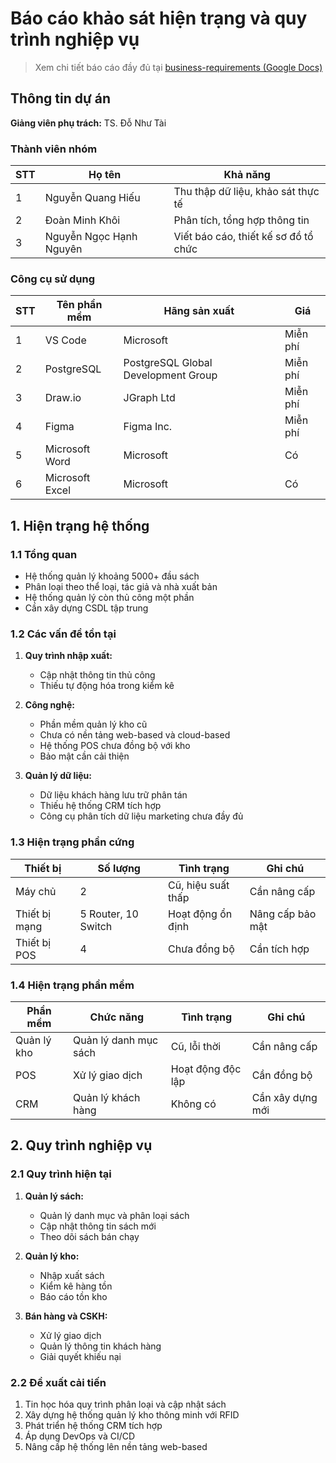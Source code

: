 # Báo cáo khảo sát hiện trạng và quy trình nghiệp vụ

> Xem chi tiết báo cáo đầy đủ tại [business-requirements (Google Docs)](https://docs.google.com/document/d/12U_EiiYgK2G9FnqtHHnawJDF1Lto5R2v/edit)

## Thông tin dự án
**Giảng viên phụ trách:** TS. Đỗ Như Tài

### Thành viên nhóm
| STT | Họ tên | Khả năng |
|-----|---------|----------|
| 1 | Nguyễn Quang Hiếu | Thu thập dữ liệu, khảo sát thực tế |
| 2 | Đoàn Minh Khôi | Phân tích, tổng hợp thông tin |
| 3 | Nguyễn Ngọc Hạnh Nguyên | Viết báo cáo, thiết kế sơ đồ tổ chức |

### Công cụ sử dụng
| STT | Tên phần mềm | Hãng sản xuất | Giá |
|-----|--------------|---------------|-----|
| 1 | VS Code | Microsoft | Miễn phí |
| 2 | PostgreSQL | PostgreSQL Global Development Group | Miễn phí |
| 3 | Draw.io | JGraph Ltd | Miễn phí |
| 4 | Figma | Figma Inc. | Miễn phí |
| 5 | Microsoft Word | Microsoft | Có |
| 6 | Microsoft Excel | Microsoft | Có |

## 1. Hiện trạng hệ thống

### 1.1 Tổng quan
- Hệ thống quản lý khoảng 5000+ đầu sách
- Phân loại theo thể loại, tác giả và nhà xuất bản
- Hệ thống quản lý còn thủ công một phần
- Cần xây dựng CSDL tập trung

### 1.2 Các vấn đề tồn tại
1. **Quy trình nhập xuất:**
   - Cập nhật thông tin thủ công
   - Thiếu tự động hóa trong kiểm kê

2. **Công nghệ:**
   - Phần mềm quản lý kho cũ
   - Chưa có nền tảng web-based và cloud-based
   - Hệ thống POS chưa đồng bộ với kho
   - Bảo mật cần cải thiện

3. **Quản lý dữ liệu:**
   - Dữ liệu khách hàng lưu trữ phân tán
   - Thiếu hệ thống CRM tích hợp
   - Công cụ phân tích dữ liệu marketing chưa đầy đủ

### 1.3 Hiện trạng phần cứng
| Thiết bị | Số lượng | Tình trạng | Ghi chú |
|----------|-----------|------------|----------|
| Máy chủ | 2 | Cũ, hiệu suất thấp | Cần nâng cấp |
| Thiết bị mạng | 5 Router, 10 Switch | Hoạt động ổn định | Nâng cấp bảo mật |
| Thiết bị POS | 4 | Chưa đồng bộ | Cần tích hợp |

### 1.4 Hiện trạng phần mềm
| Phần mềm | Chức năng | Tình trạng | Ghi chú |
|----------|-----------|------------|----------|
| Quản lý kho | Quản lý danh mục sách | Cũ, lỗi thời | Cần nâng cấp |
| POS | Xử lý giao dịch | Hoạt động độc lập | Cần đồng bộ |
| CRM | Quản lý khách hàng | Không có | Cần xây dựng mới |

## 2. Quy trình nghiệp vụ

### 2.1 Quy trình hiện tại
1. **Quản lý sách:**
   - Quản lý danh mục và phân loại sách
   - Cập nhật thông tin sách mới
   - Theo dõi sách bán chạy

2. **Quản lý kho:**
   - Nhập xuất sách
   - Kiểm kê hàng tồn
   - Báo cáo tồn kho

3. **Bán hàng và CSKH:**
   - Xử lý giao dịch
   - Quản lý thông tin khách hàng
   - Giải quyết khiếu nại

### 2.2 Đề xuất cải tiến
1. Tin học hóa quy trình phân loại và cập nhật sách
2. Xây dựng hệ thống quản lý kho thông minh với RFID
3. Phát triển hệ thống CRM tích hợp
4. Áp dụng DevOps và CI/CD
5. Nâng cấp hệ thống lên nền tảng web-based